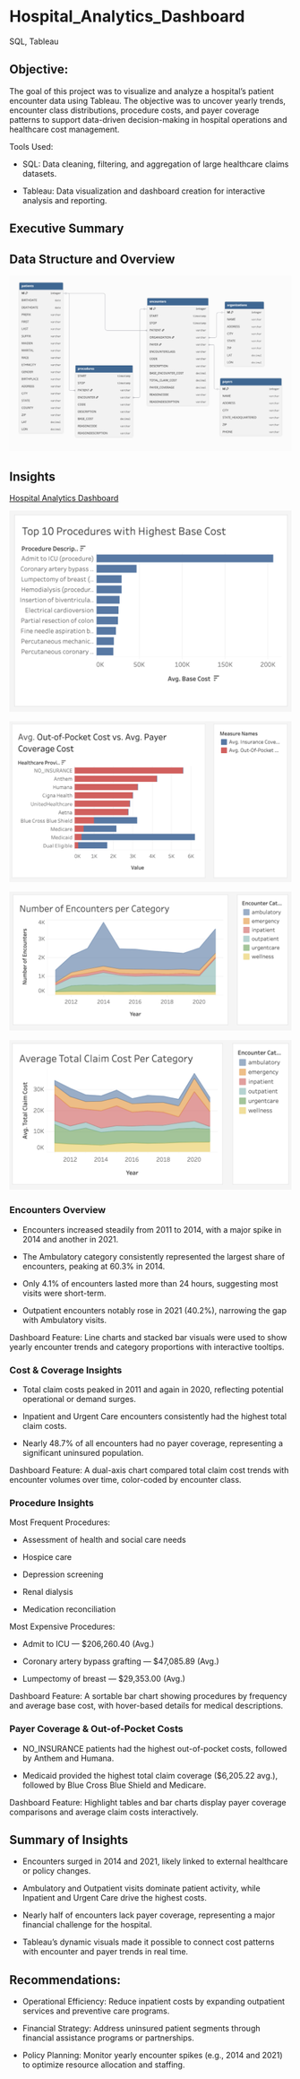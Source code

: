 # Hospital_Analytics_Dashboard
SQL, Tableau


## Objective:
The goal of this project was to visualize and analyze a hospital’s patient encounter data using Tableau. The objective was to uncover yearly trends, encounter class distributions, procedure costs, and payer coverage patterns to support data-driven decision-making in hospital operations and healthcare cost management.

Tools Used:

- SQL: Data cleaning, filtering, and aggregation of large healthcare claims datasets.

- Tableau: Data visualization and dashboard creation for interactive analysis and reporting.

## Executive Summary

## Data Structure and Overview

![My Table_1](images/Data_Diagram.png)


## Insights
[Hospital Analytics Dashboard](https://public.tableau.com/app/profile/sierra.brock/viz/Hospital_Analytics_Dashboard/Dashboard1?publish=yes)

![My Image_1](images/Chart1.png)

![My Image_2](images/Chart2.png)

![My Image_3](images/Chart3.png)

![My Image_4](images/Chart4.png)

### Encounters Overview

- Encounters increased steadily from 2011 to 2014, with a major spike in 2014 and another in 2021.

- The Ambulatory category consistently represented the largest share of encounters, peaking at 60.3% in 2014.

- Only 4.1% of encounters lasted more than 24 hours, suggesting most visits were short-term.

- Outpatient encounters notably rose in 2021 (40.2%), narrowing the gap with Ambulatory visits.

Dashboard Feature: Line charts and stacked bar visuals were used to show yearly encounter trends and category proportions with interactive tooltips.

### Cost & Coverage Insights

- Total claim costs peaked in 2011 and again in 2020, reflecting potential operational or demand surges.

- Inpatient and Urgent Care encounters consistently had the highest total claim costs.

- Nearly 48.7% of all encounters had no payer coverage, representing a significant uninsured population.

Dashboard Feature: A dual-axis chart compared total claim cost trends with encounter volumes over time, color-coded by encounter class.


### Procedure Insights

Most Frequent Procedures:

- Assessment of health and social care needs

- Hospice care

- Depression screening

- Renal dialysis

- Medication reconciliation

Most Expensive Procedures:

- Admit to ICU — $206,260.40 (Avg.)

- Coronary artery bypass grafting — $47,085.89 (Avg.)

- Lumpectomy of breast — $29,353.00 (Avg.)

Dashboard Feature: A sortable bar chart showing procedures by frequency and average base cost, with hover-based details for medical descriptions.

### Payer Coverage & Out-of-Pocket Costs

- NO_INSURANCE patients had the highest out-of-pocket costs, followed by Anthem and Humana.

- Medicaid provided the highest total claim coverage ($6,205.22 avg.), followed by Blue Cross Blue Shield and Medicare.

Dashboard Feature: Highlight tables and bar charts display payer coverage comparisons and average claim costs interactively.

## Summary of Insights

- Encounters surged in 2014 and 2021, likely linked to external healthcare or policy changes.

- Ambulatory and Outpatient visits dominate patient activity, while Inpatient and Urgent Care drive the highest costs.

- Nearly half of encounters lack payer coverage, representing a major financial challenge for the hospital.

- Tableau’s dynamic visuals made it possible to connect cost patterns with encounter and payer trends in real time.

## Recommendations: 

- Operational Efficiency: Reduce inpatient costs by expanding outpatient services and preventive care programs.

- Financial Strategy: Address uninsured patient segments through financial assistance programs or partnerships.

- Policy Planning: Monitor yearly encounter spikes (e.g., 2014 and 2021) to optimize resource allocation and staffing.
